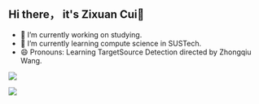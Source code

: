 ## Hi there， it's Zixuan Cui👋

- 🔭 I’m currently working on studying.
- 🌱 I’m currently learning compute science in SUSTech.
- 😄 Pronouns: Learning TargetSource Detection directed by Zhongqiu Wang.

![](https://github-readme-stats.vercel.app/api?username=Tsuizxgo)  

![](https://github-readme-stats.vercel.app/api/top-langs/?username=anuraghazra)

<!--
**Tsuizxgo/Tsuizxgo** is a ✨ _special_ ✨ repository because its `README.md` (this file) appears on your GitHub profile.

Here are some ideas to get you started:

- 🔭 I’m currently working on ...
- 🌱 I’m currently learning compute science in SUSTech
- 👯 I’m looking to collaborate on ...
- 🤔 I’m looking for help with ...
- 💬 Ask me about ...
- 📫 How to reach me: ...
- 😄 Pronouns: ...
- ⚡ Fun fact: ...
-->
